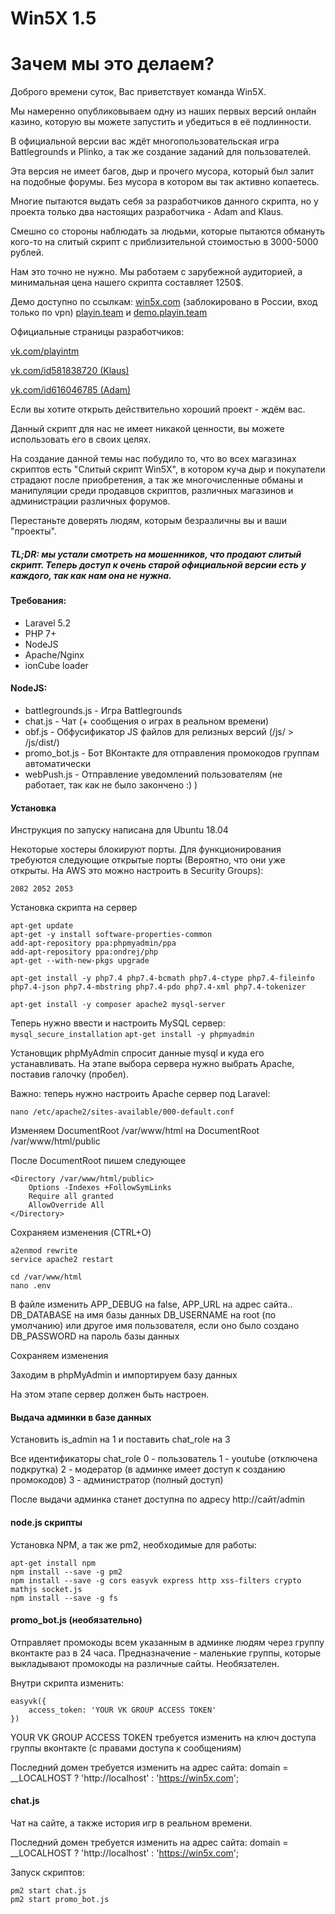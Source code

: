 # Win5X 1.5

# Зачем мы это делаем?

Доброго времени суток, Вас приветствует команда Win5X.

Мы намеренно опубликовываем одну из наших первых версий онлайн казино, которую вы можете запустить и убедиться в её подлинности.

В официальной версии вас ждёт многопользовательская игра Battlegrounds и Plinko, а так же создание заданий для пользователей.

Эта версия не имеет багов, дыр и прочего мусора, который был залит на подобные форумы. Без мусора в котором вы так активно копаетесь.

Многие пытаются выдать себя за разработчиков данного скрипта, но у проекта только два настоящих разработчика - Adam and Klaus.

Смешно со стороны наблюдать за людьми, которые пытаются обмануть кого-то на слитый скрипт с приблизительной стоимостью в 3000-5000 рублей.

Нам это точно не нужно. Мы работаем с зарубежной аудиторией, а минимальная цена нашего скрипта составляет 1250$.

Демо доступно по ссылкам: [win5x.com](https://win5x.com) (заблокировано в России, вход только по vpn) [playin.team](https://playin.team) и [demo.playin.team](https://demo.playin.team)

Официальные страницы разработчиков:

[vk.com/playintm](vk.com/playintm)

[vk.com/id581838720 (Klaus)](vk.com/id581838720)

[vk.com/id616046785 (Adam)](vk.com/id616046785)

Если вы хотите открыть действительно хороший проект - ждём вас.

Данный скрипт для нас не имеет никакой ценности, вы можете использовать его в своих целях. 

На создание данной темы нас побудило то, что во всех магазинах скриптов есть "Слитый скрипт Win5X", в котором куча дыр и покупатели страдают после приобретения, а так же многочисленные обманы и манипуляции среди продавцов скриптов, различных магазинов и администрации различных форумов.

Перестаньте доверять людям, которым безразличны вы и ваши "проекты".

##### TL;DR: мы устали смотреть на мошенников, что продают слитый скрипт. Теперь доступ к очень старой официальной версии есть у каждого, так как нам она не нужна.

#### Требования:
* Laravel 5.2
* PHP 7+
* NodeJS
* Apache/Nginx
* ionCube loader

#### NodeJS:
* battlegrounds.js - Игра Battlegrounds
* chat.js - Чат (+ сообщения о играх в реальном времени)
* obf.js - Обфусификатор JS файлов для релизных версий (/js/ > /js/dist/)
* promo_bot.js - Бот ВКонтакте для отправления промокодов группам автоматически
* webPush.js - Отправление уведомлений пользователям (не работает, так как не было закончено :) )

#### Установка

Инструкция по запуску написана для Ubuntu 18.04

Некоторые хостеры блокируют порты. Для функционирования требуются следующие открытые порты (Вероятно, что они уже открыты. На AWS это можно настроить в Security Groups):

`2082
2052
2053`

Установка скрипта на сервер

```
apt-get update
apt-get -y install software-properties-common
add-apt-repository ppa:phpmyadmin/ppa
add-apt-repository ppa:ondrej/php
apt-get --with-new-pkgs upgrade 

apt-get install -y php7.4 php7.4-bcmath php7.4-ctype php7.4-fileinfo php7.4-json php7.4-mbstring php7.4-pdo php7.4-xml php7.4-tokenizer

apt-get install -y composer apache2 mysql-server
```
Теперь нужно ввести и настроить MySQL сервер:
`mysql_secure_installation`
`apt-get install -y phpmyadmin`

Установщик phpMyAdmin спросит данные mysql и куда его устанавливать. На этапе выбора сервера нужно выбрать Apache, поставив галочку (пробел).

Важно: теперь нужно настроить Apache сервер под Laravel:

`nano /etc/apache2/sites-available/000-default.conf`

Изменяем DocumentRoot /var/www/html на DocumentRoot /var/www/html/public

После DocumentRoot пишем следующее

```
<Directory /var/www/html/public>
	Options -Indexes +FollowSymLinks
	Require all granted
	AllowOverride All
</Directory>
```

Сохраняем изменения (CTRL+O)

```
a2enmod rewrite
service apache2 restart

cd /var/www/html
nano .env
```

В файле изменить APP_DEBUG на false, APP_URL на адрес сайта..
DB_DATABASE на имя базы данных
DB_USERNAME на root (по умолчанию) или другое имя пользователя, если оно было создано
DB_PASSWORD на пароль базы данных

Сохраняем изменения

Заходим в phpMyAdmin и импортируем базу данных

На этом этапе сервер должен быть настроен.

#### Выдача админки в базе данных

Установить is_admin на 1 и поставить chat_role на 3

Все идентификаторы chat_role
0 - пользователь
1 - youtube (отключена подкрутка)
2 - модератор (в админке имеет доступ к созданию промокодов)
3 - администратор (полный доступ)

После выдачи админка станет доступна по адресу http://сайт/admin

#### node.js скрипты

Установка NPM, а так же pm2, необходимые для работы:

```
apt-get install npm
npm install --save -g pm2
npm install --save -g cors easyvk express http xss-filters crypto mathjs socket.js
npm install --save -g fs
```

#### promo_bot.js (необязательно)

Отправляет промокоды всем указанным в админке людям через группу вконтакте раз в 24 часа. Предназначение - маленькие группы, которые выкладывают промокоды на различные сайты. Необязателен.

Внутри скрипта изменить:

```
easyvk({
    access_token: 'YOUR VK GROUP ACCESS TOKEN'
})
```

YOUR VK GROUP ACCESS TOKEN требуется изменить на ключ доступа группы вконтакте (с правами доступа к сообщениям)

Последний домен требуется изменить на адрес сайта:
domain = __LOCALHOST ? 'http://localhost' : 'https://win5x.com'; 

#### chat.js

Чат на сайте, а также история игр в реальном времени.

Последний домен требуется изменить на адрес сайта:
domain = __LOCALHOST ? 'http://localhost' : 'https://win5x.com'; 

Запуск скриптов:
```
pm2 start chat.js
pm2 start promo_bot.js
```